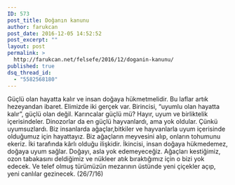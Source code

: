 ```yaml
---
ID: 573
post_title: Doğanın kanunu
author: farukcan
post_date: 2016-12-05 14:52:52
post_excerpt: ""
layout: post
permalink: >
  http://farukcan.net/felsefe/2016/12/doganin-kanunu/
published: true
dsq_thread_id:
  - "5582568180"
---
```

Güçlü olan hayatta kalır ve insan doğaya hükmetmelidir. Bu laflar artık hezeyandan ibaret. Elimizde iki gerçek var. Birincisi, “uyumlu olan hayatta kalır”, güçlü olan değil. Karıncalar güçlü mü? Hayır, uyum ve birliktelik içerisindeler. Dinozorlar da en güçlü hayvanlardı, ama yok oldular. Çünkü uyumsuzlardı. Biz insanlarda ağaçlar,bitkiler ve hayvanlarla uyum içerisinde olduğumuz için hayattayız. Biz ağaçların meyvesini alıp, onların tohumunu ekeriz. İki tarafında kârlı olduğu ilişkidir. İkincisi, insan doğaya hükmedemez, doğaya uyum sağlar. Doğayı, asla yok edemeyeceğiz. Ağaçları kestiğimiz, ozon tabakasını deldiğimiz ve nükleer atık bıraktığımız için o bizi yok edecek. Ve telef olmuş türümüzün mezarının üstünde yeni çiçekler açıp, yeni canlılar gezinecek. (26/7/16)